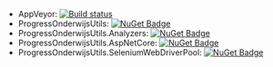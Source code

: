  - AppVeyor: [![Build status](https://ci.appveyor.com/api/projects/status/vhcry4gurw5hem79?svg=true)](https://ci.appveyor.com/project/progressonderwijs/progressonderwijsutils)
 - ProgressOnderwijsUtils: [![NuGet Badge](https://buildstats.info/nuget/ProgressOnderwijsUtils)](https://www.nuget.org/packages/ProgressOnderwijsUtils/)
 - ProgressOnderwijsUtils.Analyzers: [![NuGet Badge](https://buildstats.info/nuget/ProgressOnderwijsUtils.Analyzers)](https://www.nuget.org/packages/ProgressOnderwijsUtils.Analyzers/)
 - ProgressOnderwijsUtils.AspNetCore: [![NuGet Badge](https://buildstats.info/nuget/ProgressOnderwijsUtils.AspNetCore)](https://www.nuget.org/packages/ProgressOnderwijsUtils.AspNetCore/)
 - ProgressOnderwijsUtils.SeleniumWebDriverPool: [![NuGet Badge](https://buildstats.info/nuget/ProgressOnderwijsUtils.SeleniumWebDriverPool)](https://www.nuget.org/packages/ProgressOnderwijsUtils.SeleniumWebDriverPool/)

